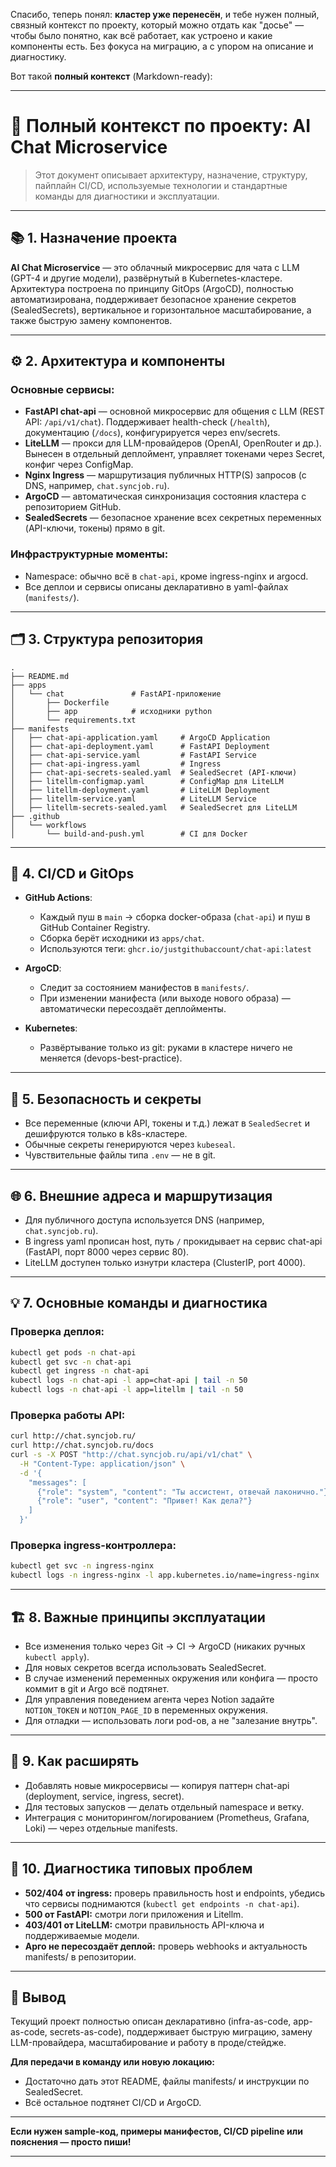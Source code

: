 Спасибо, теперь понял: **кластер уже перенесён**, и тебе нужен полный, связный контекст по проекту, который можно отдать как "досье" — чтобы было понятно, как всё работает, как устроено и какие компоненты есть. Без фокуса на миграцию, а с упором на описание и диагностику.

Вот такой **полный контекст** (Markdown-ready):

---

# 🧩 **Полный контекст по проекту: AI Chat Microservice**

> Этот документ описывает архитектуру, назначение, структуру, пайплайн CI/CD, используемые технологии и стандартные команды для диагностики и эксплуатации.

---

## 📚 **1. Назначение проекта**

**AI Chat Microservice** — это облачный микросервис для чата с LLM (GPT-4 и другие модели), развёрнутый в Kubernetes-кластере.
Архитектура построена по принципу GitOps (ArgoCD), полностью автоматизирована, поддерживает безопасное хранение секретов (SealedSecrets), вертикальное и горизонтальное масштабирование, а также быструю замену компонентов.

---

## ⚙️ **2. Архитектура и компоненты**

### Основные сервисы:

* **FastAPI chat-api** — основной микросервис для общения с LLM (REST API: `/api/v1/chat`).
  Поддерживает health-check (`/health`), документацию (`/docs`), конфигурируется через env/secrets.
* **LiteLLM** — прокси для LLM-провайдеров (OpenAI, OpenRouter и др.).
  Вынесен в отдельный деплоймент, управляет токенами через Secret, конфиг через ConfigMap.
* **Nginx Ingress** — маршрутизация публичных HTTP(S) запросов (с DNS, например, `chat.syncjob.ru`).
* **ArgoCD** — автоматическая синхронизация состояния кластера с репозиторием GitHub.
* **SealedSecrets** — безопасное хранение всех секретных переменных (API-ключи, токены) прямо в git.

### Инфраструктурные моменты:

* Namespace: обычно всё в `chat-api`, кроме ingress-nginx и argocd.
* Все деплои и сервисы описаны декларативно в yaml-файлах (`manifests/`).

---

## 🗂 **3. Структура репозитория**

```
.
├── README.md
├── apps
│   └── chat               # FastAPI-приложение
│       ├── Dockerfile
│       ├── app            # исходники python
│       └── requirements.txt
├── manifests
│   ├── chat-api-application.yaml     # ArgoCD Application
│   ├── chat-api-deployment.yaml      # FastAPI Deployment
│   ├── chat-api-service.yaml         # FastAPI Service
│   ├── chat-api-ingress.yaml         # Ingress
│   ├── chat-api-secrets-sealed.yaml  # SealedSecret (API-ключи)
│   ├── litellm-configmap.yaml        # ConfigMap для LiteLLM
│   ├── litellm-deployment.yaml       # LiteLLM Deployment
│   ├── litellm-service.yaml          # LiteLLM Service
│   ├── litellm-secrets-sealed.yaml   # SealedSecret для LiteLLM
├── .github
│   └── workflows
│       └── build-and-push.yml        # CI для Docker
```

---

## 🚀 **4. CI/CD и GitOps**

* **GitHub Actions**:

  * Каждый пуш в `main` → сборка docker-образа (`chat-api`) и пуш в GitHub Container Registry.
  * Сборка берёт исходники из `apps/chat`.
  * Используются теги: `ghcr.io/justgithubaccount/chat-api:latest`
* **ArgoCD**:

  * Следит за состоянием манифестов в `manifests/`.
  * При изменении манифеста (или выходе нового образа) — автоматически пересоздаёт деплойменты.
* **Kubernetes**:

  * Развёртывание только из git: руками в кластере ничего не меняется (devops-best-practice).

---

## 🔐 **5. Безопасность и секреты**

* Все переменные (ключи API, токены и т.д.) лежат в `SealedSecret` и дешифруются только в k8s-кластере.
* Обычные секреты генерируются через `kubeseal`.
* Чувствительные файлы типа `.env` — не в git.

---

## 🌐 **6. Внешние адреса и маршрутизация**

* Для публичного доступа используется DNS (например, `chat.syncjob.ru`).
* В ingress yaml прописан host, путь `/` прокидывает на сервис chat-api (FastAPI, порт 8000 через сервис 80).
* LiteLLM доступен только изнутри кластера (ClusterIP, port 4000).

---

## 💡 **7. Основные команды и диагностика**

### Проверка деплоя:

```bash
kubectl get pods -n chat-api
kubectl get svc -n chat-api
kubectl get ingress -n chat-api
kubectl logs -n chat-api -l app=chat-api | tail -n 50
kubectl logs -n chat-api -l app=litellm | tail -n 50
```

### Проверка работы API:

```bash
curl http://chat.syncjob.ru/
curl http://chat.syncjob.ru/docs
curl -s -X POST "http://chat.syncjob.ru/api/v1/chat" \
  -H "Content-Type: application/json" \
  -d '{
    "messages": [
      {"role": "system", "content": "Ты ассистент, отвечай лаконично."},
      {"role": "user", "content": "Привет! Как дела?"}
    ]
  }'
```

### Проверка ingress-контроллера:

```bash
kubectl get svc -n ingress-nginx
kubectl logs -n ingress-nginx -l app.kubernetes.io/name=ingress-nginx | tail -n 100
```

---

## 🏗 **8. Важные принципы эксплуатации**

* Все изменения только через Git → CI → ArgoCD (никаких ручных `kubectl apply`).
* Для новых секретов всегда использовать SealedSecret.
* В случае изменений переменных окружения или конфига — просто коммит в git и Argo всё подтянет.
* Для управления поведением агента через Notion задайте `NOTION_TOKEN` и `NOTION_PAGE_ID` в переменных окружения.
* Для отладки — использовать логи pod-ов, а не "залезание внутрь".

---

## 🎯 **9. Как расширять**

* Добавлять новые микросервисы — копируя паттерн chat-api (deployment, service, ingress, secret).
* Для тестовых запусков — делать отдельный namespace и ветку.
* Интеграция с мониторингом/логированием (Prometheus, Grafana, Loki) — через отдельные manifests.

---

## 📝 **10. Диагностика типовых проблем**

* **502/404 от ingress:** проверь правильность host и endpoints, убедись что сервисы поднимаются (`kubectl get endpoints -n chat-api`).
* **500 от FastAPI:** смотри логи приложения и Litellm.
* **403/401 от LiteLLM:** смотри правильность API-ключа и поддерживаемые модели.
* **Арго не пересоздаёт деплой:** проверь webhooks и актуальность manifests/ в репозитории.

---

## 📌 **Вывод**

Текущий проект полностью описан декларативно (infra-as-code, app-as-code, secrets-as-code), поддерживает быструю миграцию, замену LLM-провайдера, масштабирование и работу в проде/стейдже.

**Для передачи в команду или новую локацию:**

* Достаточно дать этот README, файлы manifests/ и инструкции по SealedSecret.
* Всё остальное подтянет CI/CD и ArgoCD.

---

**Если нужен sample-код, примеры манифестов, CI/CD pipeline или пояснения — просто пиши!**

---
